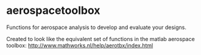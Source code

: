 aerospacetoolbox
================

Functions for aerospace analysis to develop and evaluate your designs.

Created to look like the equivalent set of functions in the matlab
aerospace toolbox: http://www.mathworks.nl/help/aerotbx/index.html
